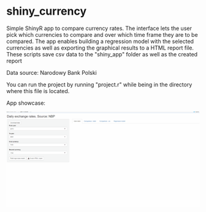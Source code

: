 # shiny_currency

Simple ShinyR app to compare currency rates. The interface lets the user pick which currencies to compare and over which time frame they are to be compared. The app enables building a regression model with the selected currencies as well as exporting the graphical results to a HTML report file. These scripts save csv data to the "shiny_app" folder as well as the created report

Data source: Narodowy Bank Polski

You can run the project by running "project.r" while being in the directory where this file is located.

App showcase:

![show_gif](https://github.com/mtom407/shiny_currency/blob/main/shiny_curr_showcase.gif)


